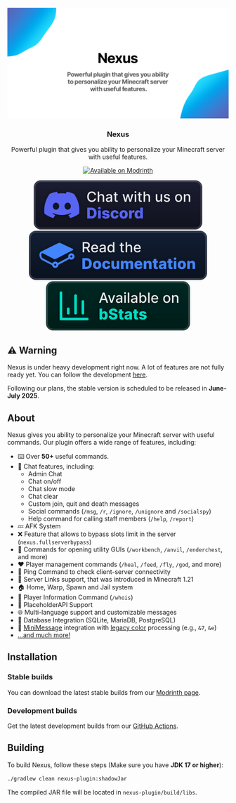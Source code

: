 <div align="center">

![Banner](https://raw.githubusercontent.com/BX-Team/Nexus/refs/heads/master/assets/readme-banner.png)
### Nexus
Powerful plugin that gives you ability to personalize your Minecraft server with useful features.

[![Available on Modrinth](https://cdn.jsdelivr.net/npm/@intergrav/devins-badges@3/assets/cozy/available/modrinth_vector.svg)](https://modrinth.com/plugin/nexuss)

[![Chat on Discord](https://raw.githubusercontent.com/vLuckyyy/badges/main//chat-with-us-on-discord.svg)](https://discord.gg/qNyybSSPm5)
[![Read the Docs](https://raw.githubusercontent.com/vLuckyyy/badges/main/read-the-documentation.svg)](https://bxteam.org/docs/nexus)
[![Available on BStats](https://raw.githubusercontent.com/vLuckyyy/badges/main/available-on-bstats.svg)](https://bstats.org/plugin/bukkit/Nexus%20Essentials/19684)
</div>

## ⚠️ Warning
Nexus is under heavy development right now. A lot of features are not fully ready yet. You can follow the development [here](https://github.com/orgs/BX-Team/projects/9).

Following our plans, the stable version is scheduled to be released in **June-July 2025**.

## About
Nexus gives you ability to personalize your Minecraft server with useful commands. Our plugin offers a wide range of features, including:

- ⌨️ Over **50+** useful commands.
- 💬 Chat features, including:
  - Admin Chat
  - Chat on/off
  - Chat slow mode
  - Chat clear
  - Custom join, quit and death messages
  - Social commands (`/msg`, `/r`, `/ignore`, `/unignore` and `/socialspy`)
  - Help command for calling staff members (`/help`, `/report`)
- 💤 AFK System
- ❌ Feature that allows to bypass slots limit in the server (`nexus.fullserverbypass`)
- 🔨 Commands for opening utility GUIs (`/workbench`, `/anvil`, `/enderchest`, and more)
- ❤️ Player management commands (`/heal`, `/feed`, `/fly`, `/god`, and more)
- 🏓 Ping Command to check client-server connectivity
- 🔗 Server Links support, that was introduced in Minecraft 1.21
- 🏠 Home, Warp, Spawn and Jail system
- 👤 Player Information Command (`/whois`)
- 📄 PlaceholderAPI Support
- 🌐 Multi-language support and customizable messages
- 📇 Database Integration (SQLite, MariaDB, PostgreSQL)
- 🌈 [MiniMessage](https://docs.advntr.dev/minimessage/format.html) integration with [legacy color](https://minecraft.tools/en/color-code.php) processing (e.g., `&7`, `&e`)
- [...and much more!](https://bxteam.org/docs/nexus/reference/features)

## Installation

### Stable builds

You can download the latest stable builds from our [Modrinth page](https://modrinth.com/plugin/nexuss).

### Development builds

Get the latest development builds from our [GitHub Actions](https://github.com/BX-Team/Nexus/actions/workflows/build.yml).

## Building

To build Nexus, follow these steps (Make sure you have **JDK 17 or higher**):

```bash
./gradlew clean nexus-plugin:shadowJar
```

The compiled JAR file will be located in `nexus-plugin/build/libs`.
